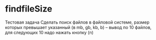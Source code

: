 # findfileSize
Тестовая задача
Сделать поиск файлов в файловой системе, размер которых
превышает указанный (в mb, gb, kb, b) – вывод по 10 файлов,
для следующих 10 надо нажать кнопку (n)
